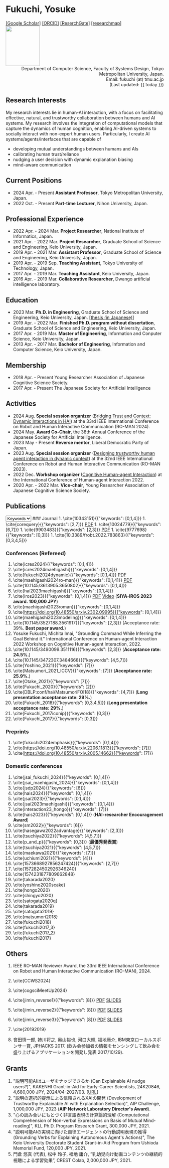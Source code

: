 <div id="header" class="clearfix">
<h1 id="my_name"> Fukuchi, Yosuke</h1>
<div id="header_right">
<a href="https://scholar.google.co.jp/citations?user=If95M5sAAAAJ">[Google Scholar]</a>
<a href="https://orcid.org/0000-0002-7514-9040">[ORCID]</a>
<a href="https://www.researchgate.net/profile/Yosuke-Fukuchi">[ReserchGate]</a>
<a href="https://researchmap.jp/fuku5">[researchmap]</a>
<br>
<img src="https://scholar.googleusercontent.com/citations?view_op=view_photo&user=If95M5sAAAAJ&citpid=3" height="128" width="108">
</div>
</div>

<div style="text-align: right;">
Department of Computer Science, Faculty of Systems Design, Tokyo Metropolitan University, Japan.<br>
Email: fukuchi (at) tmu.ac.jp <br>
(Last updated: {{  today  }})
</div>

## Research Interests
My research interests lie in human-AI interaction, with a focus on facilitating effective, natural, and trustworthy collaboration between humans and AI systems.
My research involves the integration of computational models that capture the dynamics of human cognition, enabling AI-driven systems to socially interact with non-expert human users.
Particularly, I create AI systems/agents/interfaces that are capable of
  - developing mutual understandings between humans and AIs 
  - calibrating human trust/reliance
  - nudging a user decision with dynamic explanation biasing
  - mind-aware communication

## Current Positions
- 2024 Apr. - Present **Assistant Professor**, Tokyo Metropolitan University, Japan.
- 2022 Oct. - Present **Part-time Lecturer**, Nihon University, Japan.


## Professional Experience
- 2022 Apr. - 2024 Mar. **Project Researcher**, National Institute of Informatics, Japan.
- 2021 Apr. - 2022 Mar. **Project Researcher**, Graduate School of Science and Engineering, Keio University, Japan.
- 2019 Apr. - 2021 Mar. **Assistant Professor**, Graduate School of Science and Engineering, Keio University, Japan.
- 2019 Apr. - 2019 Sep. **Teaching Assistant**, Tokyo University of Technology, Japan.
- 2017 Apr. - 2019 Mar. **Teaching Assistant**, Keio University, Japan.
- 2016 Apr. - 2019 Mar. **Collaborative Researcher**, Dwango artificial intelligence laboratory.


## Education
- 2023 Mar. **Ph.D. in Engineering**, Graduate School of Science and Engineering, Keio University, Japan. [<a href="/phd_thesis.html">thesis (in Japanese)</a>]
- 2019 Apr. - 2022 Mar. **Finished Ph.D. program without dissertation**, Graduate School of Science and Engineering, Keio University, Japan.
- 2017 Apr. - 2019 Mar. **Master of Engineering**, Information and Conputer Science, Keio University, Japan.
- 2013 Apr. - 2017 Mar. **Bachelor of Engineering**, Information and Computer Science, Keio University, Japan.


## Membership
- 2018 Apr. - Present Young Researcher Association of Japanese Cognitive Science Society.
- 2017 Apr. - Present The Japanese Society for Artificial Intelligence



## Activities
- 2024 Aug. **Special session organizer** (<a href="https://static1.squarespace.com/static/654d5a656558fe2c0e9166e6/t/65d3989c3b997079022e4602/1708365981366/yd467.pdf">Bridging Trust and Context: Dynamic Interactions in HAI</a>) at the 33rd IEEE International Conference on Robot and Human Interactive Communication (RO-MAN 2024).
- 2024 May. **Award Co-Chair**, the 38th Annual Conference of the Japanese Society for Artificial Intelligence.
- 2023 May - Present **Reverse mentor**,  Liberal Democratic Party of Japan.
- 2023 Aug. **Special session organizer** (<a href="https://ro-man2023.org/resources/files/Designing%20trustworthy%20human%20agent%20interaction%20in%20dynamic%20context_compressed.pdf">Designing trustworthy human agent interaction in dynamic context</a>) at the 32nd IEEE International Conference on Robot and Human Interactive Communication (RO-MAN 2023).
- 2022 Dec. **Workshop organizer** (<a href="https://sites.google.com/view/chai-workshop22">Cognitive Human-agent Interaction</a>) at the International Conference of Human-agent Interaction 2022. 
- 2020 Apr. - 2022 Mar. **Vice-chair**, Young Researcher Association of Japanese Cognitive Science Society.


## Publications
<div id="data-const" style="display:none;" data-keyword-list='["Explainable AI", "AI Reliability Communication", "Intelligent UI", "Reinforcement learning", "Cognitive modeling", "Theory of mind", "Education", "Dialogue and context", "Policy making"]'></div>
<select id="keyword-selector" size="1">
<option value="">Keywords</option>
</select>
<!-- 
  keywords: 
  [(0, 'Explainable AI'), (1, 'AI Reliability Communication'), (2, 'Intelligent UI'), (3, 'Reinforcement learning'), (4, 'Cognitive modeling'), (5, 'Theory of mind'), (6, 'Education'), (7, 'Dialogue and context')]
-->
### Journal
1. \cite{10343151}{{"keywords": [0,1,4]}}
1. \cite{corequery}{{"keywords": [2,7]}} <a href="https://drive.google.com/file/d/1fWg1RUwhl5z8XPBQUCxBctV1O8SPNr-P/view?usp=sharing">PDF</a>
1. \cite{10024779}{{"keywords": [6,7]}}
1. \cite{9903483}{{"keywords": [2,3]}} <a href="https://drive.google.com/file/d/15gIiAU_cUPUeTjXJDpDe0PEXJ9nE_Id9/view?usp=sharing">PDF</a>
1. \cite{9777698}{{"keywords": [0,3]}}
1. \cite{10.3389/frobt.2022.783863}{{"keywords": [0,3,4,5]}}


### Conferences (Refereed)
1. \cite{icres2024}{{"keywords": [0,1,4]}}
1. \cite{icres2024maehigashi}{{"keywords": [0,1,4]}}
1. \cite{fukuchi2024dynamic}{{"keywords": [0,1,4]}} <a href="https://www.researchgate.net/publication/385414210_User_Decision_Guidance_with_Selective_Explanation_Presentation_from_Explainable-AI">PDF</a>
1. \cite{maehigashi2024ro-man}{{"keywords": [0,1,4]}} <a href="https://www.researchgate.net/publication/383605482_Empirical_investigation_of_how_robot_head_motion_influences_acceptance_of_heatmap-based_XAI_Designing_XAI_with_social_robot">PDF</a>
1. \cite{10.1145/3613905.3650802}{{"keywords": [0,1,4]}}
1. \cite{hai2023maehigashi}{{"keywords": [0,1,4]}}
1. \cite{iros2023}{{"keywords": [0,1,4]}} <a href="https://drive.google.com/file/d/1DO4z8m2zwKzlRVqFsWJZucYpXdz5jC9D/view?usp=sharing">PDF</a> <a href="https://drive.google.com/file/d/1Dbnzoq3CQYGCWkARIxozvI_hk6rgCpz9/view?usp=sharing">Video</a> (<strong>SIYA-IROS 2023 award. 100,000 JPY</strong>)
1. \cite{maehigashi2023roman}{{"keywords": [0,1,4]}}
1. \cite{https://doi.org/10.48550/arxiv.2302.09995}{{"keywords": [0,1,4]}}
1. \cite{maehigashi2023modeling}{{"keywords": [0,1,4]}}
1. \cite{10.1145/3527188.3561917}{{"keywords": [2,3]}} (Acceptance rate: 39%. <strong>Best paper award.</strong>)
1. <span class="underdot">Yosuke Fukuchi</span>, Michita Imai, "Grounding Command While Inferring the Goal Behind it." International Conference on Human-agent Interaction 2022 Workshop on Cognitive Human-agent Interaction, 2022.
1. \cite{10.1145/3490099.3511116}{{"keywords": [2,3]}} (<strong>Acceptance rate: 24.5%.</strong>)
1. \cite{10.1145/3472307.3484668}{{"keywords": [4,5,7]}}
1. \cite{Yoshino_2021}{{"keywords": [7]}}
1. \cite{Matsumori_2021_ICCV}{{"keywords": [7]}} (<strong>Acceptance rate: 25.9%.</strong>)
1. \cite{Otake_2021}{{"keywords": [7]}}
1. \cite{Fukuchi_2020}{{"keywords": [2]}}
1. \cite{DBLP:conf/hai/MatsumoriFOI18}{{"keywords": [4,7]}} (<strong>Long presentation acceptance rate: 29%.</strong>)
1. \cite{Fukuchi_2018}{{"keywords": [0,3,4,5]}} (<strong>Long presentation acceptance rate: 29%.</strong>)
1. \cite{Fukuchi_2017iconip}{{"keywords": [0,3]}}
1. \cite{Fukuchi_2017}{{"keywords": [0,3]}}




### Preprints
1. \cite{fukuchi2024emphasis}{{"keywords": [0,1,4]}}
1. \cite{https://doi.org/10.48550/arxiv.2206.11813}{{"keywords": [7]}}
1. \cite{https://doi.org/10.48550/arxiv.2005.14662}{{"keywords": [7]}}


### Domestic conferences
1. \cite{jsai_fukuchi_2024}{{"keywords": [0,1,4]}}
1. \cite{jsai_maehigashi_2024}{{"keywords": [0,1,4]}}
1. \cite{jsdp2024}{{"keywords": [6]}} 
1. \cite{hais2024}{{"keywords": [0,1,4]}}
1. \cite{jsai2023}{{"keywords": [0,1,4]}}
1. \cite{jsai2023maehigashi}{{"keywords": [0,1,4]}}
1. \cite{interaction23_hongo}{{"keywords": [7]}}
1. \cite{hais2023}{{"keywords": [0,1,4]}} (<strong>HAI-researcher Encouragement Award</strong>)
1. \cite{sm2022}{{"keywords": [6]}}
1. \cite{hasegawa2022advantage}{{"keywords": [2,3]}}
1. \cite{tsuchiya2022}{{"keywords": [4,5,7]}}
1. \cite{p_and_p}{{"keywords": [0,3]}} (<strong>最優秀発表賞</strong>)
1. \cite{tsuchiya2021}{{"keywords": [4,5,7]}}
1. \cite{maekawa2021}{{"keywords": [7]}}
1. \cite{uchiumi2021}{{"keywords": [4]}}
1. \cite{1573668927856247424}{{"keywords": [2,7]}}
1. \cite{1572824502926346240}
1. \cite{1574231877809662848}
1. \cite{takarada2020}
1. \cite{yoshino2020scake}
1. \cite{hongo2020}
1. \cite{shingyo2020}
1. \cite{satogata2020q}
1. \cite{takarada2019}
1. \cite{satogata2019}
1. \cite{matsumori2018}
1. \cite{fukuchi2018}
1. \cite{fukuchi2017_3}
1. \cite{fukuchi2017_2}
1. \cite{fukuchi2017}



## Others
1. IEEE RO-MAN Reviewer Award, the 33rd IEEE International Conference on Robot and Human Interactive Communication (RO-MAN), 2024.
1. \cite{CCWS2024}
1. \cite{cogsciMeetUp2024}
1. \cite{jimin_reverse1}{{"keywords": [8]}} <a href="/files/206994_1.pdf#page=8">PDF</a>  <a href="/files/206994_2.pdf#page=1">SLIDES</a>
1. \cite{jimin_reverse2}{{"keywords": [8]}} <a href="/files/206994_1.pdf#page=27">PDF</a> <a href="/files/206994_2.pdf#page=11">SLIDES</a>
1. \cite{jimin_reverse3}{{"keywords": [8]}} <a href="/files/206994_1.pdf#page=54">PDF</a> <a href="/files/206994_2.pdf#page=35">SLIDES</a>

1. \cite{20192019}
1. 會田慎一郎, 姉川将之, 奥山裕也, 河口大輝, <span class="underdot">福地庸介</span>, IBM東京ローカルスポンサー賞,  JPHACKS 2017. (飲み会参加者の情報をセンシングして飲み会を盛り上げるアプリケーションを開発し発表 2017/10/29).







## Grants
1. "説明可能AIはユーザをナッジできるか (Can Explainable AI nudge users?)", KAKENHI Grant-in-Aid for Early-Career Scientists, 24K20846, 4,680,000 JPY, 2024/04-2027/03. [<a href="https://kaken.nii.ac.jp/grant/KAKENHI-PROJECT-24K20846/">URL</a>]
1. "説明の選択的提示による信頼されるXAIの開発 (Development of Trustworthy Explainable AI with Explanation Selection)", AIP Challenge, 1,000,000 JPY, 2023 (<strong>AIP Network Laboratory Director's Award</strong>).
1. "心の読み合いにもとづく非言語表現の計算論的理解 (Computational Comprehension of Non-verbal Expressions on Basis of Mutual Mind-reading)", KLL Ph.D. Program Research Grant, 300,000 JPY, 2021.
1. "説明可能AIの実現に向けた自律エージェントの行動説明表現の獲得 (Grounding Verbs for Explaining Autonomous Agent's Actions)", The Keio University Doctorate Student Grant-in-Aid Program from Ushioda Memorial Fund, 120,000 JPY, 2021.
1. 門倉 悠真 (代表), 松中 玲子, 福地 庸介, ”乳幼児向け動画コンテンツの継続的視聴による学習効果”, CREST Colab, 2,000,000 JPY, 2021．




<script>
// Highlights items with keyword
var keywords = $("#data-const").data()["keywordList"];
var keyword_selector = $("#keyword-selector");

function display_selected_publications(keyword) {
  $('.publication_element').each(function() {
      var data = $(this).data();
      if (("keywords" in data) && data['keywords'].includes(keyword)) {
        $(this).css("background-color", "#FFEF6E");
      }
  });
    
}
function reset_publication_selection() {
  $('.publication_element').each(function() {
      $(this).css("background-color", "");
  });
}
keyword_selector.change(function(){
  var val = $(this).val();
  reset_publication_selection();
  if (val != "") {
    display_selected_publications(parseInt(val));
  }
});

for (i in keywords) {
  console.log(keywords[i]);
  option = $("<option>").val(i).text(keywords[i]);
  keyword_selector.append(option);
}
</script>

